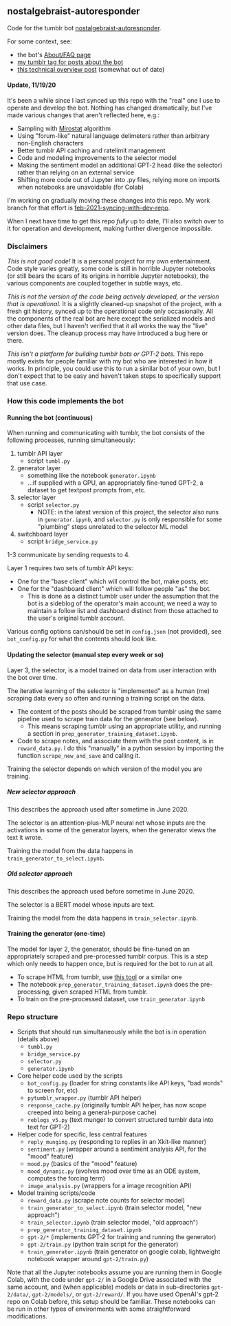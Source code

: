 ## nostalgebraist-autoresponder

Code for the tumblr bot [nostalgebraist-autoresponder](https://nostalgebraist-autoresponder.tumblr.com/).

For some context, see:

- the bot's [About/FAQ page](https://nostalgebraist-autoresponder.tumblr.com/about)
- [my tumblr tag for posts about the bot](https://nostalgebraist.tumblr.com/tagged/nostalgebraist-autoresponder-meta)
- [this technical overview post](https://nostalgebraist.tumblr.com/post/617940524224151552/i-imagine-some-people-have-been-curious-to-hear) (somewhat out of date)

#### Update, 11/19/20

It's been a while since I last synced up this repo with the "real" one I use to operate and develop the bot.  Nothing has changed dramatically, but I've made various changes that aren't reflected here, e.g.:

- Sampling with [Mirostat](https://arxiv.org/abs/2007.14966) algorithm
- Using "forum-like" natural language delimeters rather than arbitrary non-English characters
- Better tumblr API caching and ratelimit management
- Code and modeling improvements to the selector model
- Making the sentiment model an additional GPT-2 head (like the selector) rather than relying on an external service
- Shifting more code out of Jupyter into .py files, relying more on imports when notebooks are unavoidable (for Colab)

I'm working on gradually moving these changes into this repo.  My work branch for that effort is [feb-2021-syncing-with-dev-repo](https://github.com/nostalgebraist/nostalgebraist-autoresponder/tree/feb-2021-syncing-with-dev-repo).

When I next have time to get this repo _fully_ up to date, I'll also switch over to it for operation and development, making further divergence impossible.

### Disclaimers

*This is not good code!* It is a personal project for my own entertainment.  Code style varies greatly, some code is still in horrible Jupyter notebooks (or still bears the scars of its origins in horrible Jupyter notebooks), the various components are coupled together in subtle ways, etc.

*This is not the version of the code being actively developed, or the version that is operational.*  It is a slightly cleaned-up snapshot of the project, with a fresh git history, synced up to the operational code only occasionally.  All the components of the real bot are here except the serialized models and other data files, but I haven't verified that it all works the way the "live" version does.  The cleanup process may have introduced a bug here or there.

*This isn't a platform for building tumblr bots or GPT-2 bots.*  This repo mostly exists for people familiar with my bot who are interested in how it works.  In principle, you could use this to run a similar bot of your own, but I don't expect that to be easy and haven't taken steps to specifically support that use case.

### How this code implements the bot

#### Running the bot (continuous)

When running and communicating with tumblr, the bot consists of the following processes, running simultaneously:

1. tumblr API layer
    - script `tumbl.py`
2. generator layer
    - something like the notebook `generator.ipynb`
    - ...if supplied with a GPU, an appropriately fine-tuned GPT-2, a dataset to get textpost prompts from, etc.
3. selector layer
    - script `selector.py`
      - NOTE: in the latest version of this project, the selector also runs in `generator.ipynb`, and `selector.py` is only responsible for some "plumbing" steps unrelated to the selector ML model
4. switchboard layer
    - script `bridge_service.py`

1-3 communicate by sending requests to 4.

Layer 1 requires two sets of tumblr API keys:
  - One for the "base client" which will control the bot, make posts, etc
  - One for the "dashboard client" which will follow people "as" the bot.
    - This is done as a distinct tumblr user under the assumption that the bot is a sideblog of the operator's main account; we need a way to maintain a follow list and dashboard distinct from those attached to the user's original tumblr account.

Various config options can/should be set in `config.json` (not provided), see `bot_config.py` for what the contents should look like.

#### Updating the selector (manual step every week or so)

Layer 3, the selector, is a model trained on data from user interaction with the bot over time.

The iterative learning of the selector is "implemented" as a human (me) scraping data every so often and running a training script on the data.

- The content of the posts should be scraped from tumblr using the same pipeline used to scrape train data for the generator (see below).
  - This means scraping tumblr using an appropriate utility, and running a section in `prep_generator_training_dataset.ipynb`.
- Code to scrape notes, and associate them with the post content, is in `reward_data.py`.  I do this "manually" in a python session by importing the function `scrape_new_and_save` and calling it.

Training the selector depends on which version of the model you are training.

##### New selector approach

This describes the approach used after sometime in June 2020.

The selector is an attention-plus-MLP neural net whose inputs are the activations in some of the generator layers, when the generator views the text it wrote.

Training the model from the data happens in `train_generator_to_select.ipynb`.

##### Old selector approach

This describes the approach used before sometime in June 2020.

The selector is a BERT model whose inputs are text.

Training the model from the data happens in `train_selector.ipynb`.

#### Training the generator (one-time)

The model for layer 2, the generator, should be fine-tuned on an appropriately scraped and pre-processed tumblr corpus.  This is a step which only needs to happen once, but is required for the bot to run at all.

- To scrape HTML from tumblr, use [this tool](https://github.com/bbolli/tumblr-utils) or a similar one
- The notebook `prep_generator_training_dataset.ipynb` does the pre-processing, given scraped HTML from tumblr.
- To train on the pre-processed dataset, use `train_generator.ipynb`

### Repo structure

- Scripts that should run simultaneously while the bot is in operation (details above)
  - `tumbl.py`
  - `bridge_service.py`
  - `selector.py`
  - `generator.ipynb`
- Core helper code used by the scripts
  - `bot_config.py` (loader for string constants like API keys, "bad words" to screen for, etc)
  - `pytumblr_wrapper.py` (tumblr API helper)
  - `response_cache.py` (originally tumblr API helper, has now scope creeped into being a general-purpose cache)
  - `reblogs_v5.py` (text munger to convert structured tumblr data into text for GPT-2)
- Helper code for specific, less central features
  - `reply_munging.py` (responding to replies in an Xkit-like manner)
  - `sentiment.py` (wrapper around a sentiment analysis API, for the "mood" feature)
  - `mood.py` (basics of the "mood" feature)
  - `mood_dynamic.py` (evolves mood over time as an ODE system, computes the forcing term)
  - `image_analysis.py` (wrappers for a image recognition API)
- Model training scripts/code
  - `reward_data.py` (scrape note counts for selector model)
  - `train_generator_to_select.ipynb` (train selector model, "new approach")
  - `train_selector.ipynb` (train selector model, "old approach")
  - `prep_generator_training_dataset.ipynb`
  - `gpt-2/*` (implements GPT-2 for training and running the generator)
  - `gpt-2/train.py` (python train script for the generator)
  - `train_generator.ipynb` (train generator on google colab, lightweight notebook wrapper around `gpt-2/train.py`)

Note that all the Jupyter notebooks assume you are running them in Google Colab, with the code under `gpt-2/` in a Google Drive associated with the same account, and (when applicable) models or data in sub-directories `gpt-2/data/`, `gpt-2/models/`, or `gpt-2/reward/`.  If you have used OpenAI's gpt-2 repo on Colab before, this setup should be familiar.  These notebooks can be run in other types of environments with some straightforward modifications.
